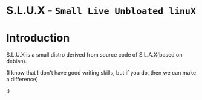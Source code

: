 # S.L.U.X - `Small Live Unbloated linuX`

# Introduction
S.L.U.X is a small distro derived from source code of S.L.A.X(based on debian).

(I know that I don't have good writing skills, but if you do, then we can make a difference)

:)
